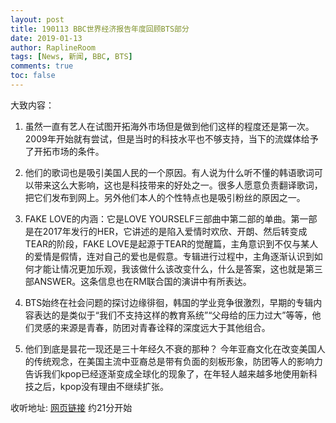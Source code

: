 ```yaml
---
layout: post
title: 190113 BBC世界经济报告年度回顾BTS部分
date: 2019-01-13
author: RaplineRoom
tags: [News, 新闻, BBC, BTS]
comments: true
toc: false
---
```


大致内容：

1. 虽然一直有艺人在试图开拓海外市场但是做到他们这样的程度还是第一次。2009年开始就有尝试，但是当时的科技水平也不够支持，当下的流媒体给予了开拓市场的条件。

2. 他们的歌词也是吸引美国人民的一个原因。有人说为什么听不懂的韩语歌词可以带来这么大影响，这也是科技带来的好处之一。很多人愿意负责翻译歌词，把它们发布到网上。另外他们本人的个性特点也是吸引粉丝的原因之一。

3. FAKE LOVE的内涵：它是LOVE YOURSELF三部曲中第二部的单曲。第一部是在2017年发行的HER，它讲述的是陷入爱情时欢欣、开朗、然后转变成TEAR的阶段，FAKE LOVE是起源于TEAR的觉醒篇，主角意识到不仅与某人的爱情是假情，连对自己的爱也是假意。专辑进行过程中，主角逐渐认识到如何才能让情况更加乐观，我该做什么该改变什么，什么是答案，这也就是第三部ANSWER。这条信息也在RM联合国的演讲中有所表达。

4. BTS始终在社会问题的探讨边缘徘徊，韩国的学业竞争很激烈，早期的专辑内容表达的是类似于“我们不支持这样的教育系统”“父母给的压力过大”等等，他们灵感的来源是青春，防团对青春诠释的深度远大于其他组合。

5. 他们到底是昙花一现还是三十年经久不衰的那种？
   今年亚裔文化在改变美国人的传统观念，在美国主流中亚裔总是带有负面的刻板形象，防团等人的影响力告诉我们kpop已经逐渐变成全球化的现象了，在年轻人越来越多地使用新科技之后，kpop没有理由不继续扩张。

收听地址: [网页链接](http://t.cn/EqJ6dex) 约21分开始